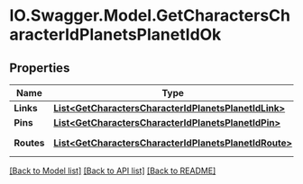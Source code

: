 # IO.Swagger.Model.GetCharactersCharacterIdPlanetsPlanetIdOk
## Properties

Name | Type | Description | Notes
------------ | ------------- | ------------- | -------------
**Links** | [**List&lt;GetCharactersCharacterIdPlanetsPlanetIdLink&gt;**](GetCharactersCharacterIdPlanetsPlanetIdLink.md) | links array | 
**Pins** | [**List&lt;GetCharactersCharacterIdPlanetsPlanetIdPin&gt;**](GetCharactersCharacterIdPlanetsPlanetIdPin.md) | pins array | 
**Routes** | [**List&lt;GetCharactersCharacterIdPlanetsPlanetIdRoute&gt;**](GetCharactersCharacterIdPlanetsPlanetIdRoute.md) | routes array | 

[[Back to Model list]](../README.md#documentation-for-models) [[Back to API list]](../README.md#documentation-for-api-endpoints) [[Back to README]](../README.md)

